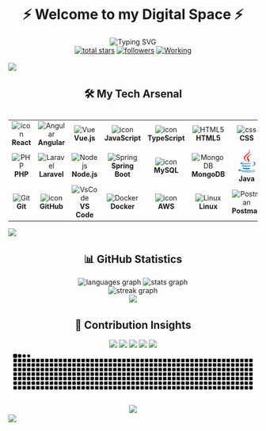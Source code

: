 # <div align="center">⚡ Welcome to my Digital Space ⚡</div>

<!-- Introduction with animated text -->
<div align="center">
  <img src="https://readme-typing-svg.demolab.com?font=Fira+Code&weight=600&size=35&duration=4000&pause=1000&color=7E3ACE&center=true&vCenter=true&random=false&width=435&lines=Hanner+B;Software+Developer;Full+Stack+Developer;Tech+Enthusiast" alt="Typing SVG" />
</div>

<!-- Status Section with modern badges -->
<div align="center">
  <a href="https://github.com/HannerB?tab=repositories&sort=stargazers">
    <img alt="total stars" title="Total stars on GitHub" src="https://custom-icon-badges.demolab.com/github/stars/HannerB?color=55960c&style=for-the-badge&labelColor=488207&logo=star"/></a>
  <a href="https://github.com/HannerB?tab=followers">
    <img alt="followers" title="Follow me on Github" src="https://custom-icon-badges.demolab.com/github/followers/HannerB?color=236ad3&labelColor=1155ba&style=for-the-badge&logo=person-add&label=Follow&logoColor=white"/></a>
  <a href="#">
    <img alt="Working" title="Currently Working" src="https://custom-icon-badges.demolab.com/badge/Currently-Working%20on%20Private%20Projects-purple.svg?style=for-the-badge&logo=rocket&logoColor=white"/></a>
</div>

<br/>

<!-- Divider -->
<img src="https://user-images.githubusercontent.com/73097560/115834477-dbab4500-a447-11eb-908a-139a6edaec5c.gif">

<!-- Technical Skills Section -->
<div align="center">
  <h2>🛠️ My Tech Arsenal</h2>
</div>

<div style="display: flex; align-items: flex-start; align: center">
<table align="center">
  <!-- Frontend Technologies -->
  <tr>
    <td align="center" width="100">
        <img src="https://techstack-generator.vercel.app/react-icon.svg" alt="icon" width="48" height="48" />
      <br><b>React</b>
    </td>
    <td align="center" width="100">
        <img src="https://skillicons.dev/icons?i=angular" width="48" height="48" alt="Angular" />
      <br><b>Angular</b>
    </td>
    <td align="center" width="100">
        <img src="https://skillicons.dev/icons?i=vue" width="48" height="48" alt="Vue" />
      <br><b>Vue.js</b>
    </td>
    <td align="center" width="100">
        <img src="https://techstack-generator.vercel.app/js-icon.svg" alt="icon" width="48" height="48" />
      <br><b>JavaScript</b>
    </td>
    <td align="center" width="100">
        <img src="https://techstack-generator.vercel.app/ts-icon.svg" alt="icon" width="48" height="48" />
      <br><b>TypeScript</b>
    </td>
    <td align="center" width="100">
        <img src="https://skillicons.dev/icons?i=html" width="48" height="48" alt="HTML5" />
      <br><b>HTML5</b>
    </td>
    <td align="center" width="100">
        <img src="https://skillicons.dev/icons?i=css" width="48" height="48" alt="css" />
      <br><b>CSS</b>
    </td>
    <td align="center" width="100">
        <img src="https://skillicons.dev/icons?i=bootstrap" width="48" height="48" alt="bootstrap" />
      <br><b>Bootstrap</b>
    </td>
  </tr>
  <!-- Backend & Databases -->
  <tr>
    <td align="center" width="100">
        <img src="https://skillicons.dev/icons?i=php" width="48" height="48" alt="PHP" />
      <br><b>PHP</b>
    </td>
    <td align="center" width="100">
        <img src="https://skillicons.dev/icons?i=laravel" width="48" height="48" alt="Laravel" />
      <br><b>Laravel</b>
    </td>
    <td align="center" width="100">
        <img src="https://skillicons.dev/icons?i=nodejs" width="48" height="48" alt="Nodejs" />
      <br><b>Node.js</b>
    </td>
    <td align="center" width="100">
        <img src="https://skillicons.dev/icons?i=spring" width="48" height="48" alt="Spring" />
      <br><b>Spring Boot</b>
    </td>
    <td align="center" width="100">
        <img src="https://techstack-generator.vercel.app/mysql-icon.svg" alt="icon" width="48" height="48" />
      <br><b>MySQL</b>
    </td>
    <td align="center" width="100">
        <img src="https://skillicons.dev/icons?i=mongodb" width="48" height="48" alt="MongoDB" />
      <br><b>MongoDB</b>
    </td>
    <td align="center" width="100">
        <img src="https://raw.githubusercontent.com/devicons/devicon/master/icons/java/java-original.svg" width="48" height="48" alt="Java" />
      <br><b>Java</b>
    </td>
    <td align="center" width="100">
        <img src="https://techstack-generator.vercel.app/python-icon.svg" alt="icon" width="48" height="48" />
      <br><b>Python</b>
    </td>
  </tr>
  <!-- Development Tools & Others -->
  <tr>
    <td align="center" width="100">
        <img src="https://user-images.githubusercontent.com/25181517/192108372-f71d70ac-7ae6-4c0d-8395-51d8870c2ef0.png" width="48" height="48" alt="Git" />
      <br><b>Git</b>
    </td>
    <td align="center" width="100">
        <img src="https://techstack-generator.vercel.app/github-icon.svg" alt="icon" width="48" height="48" />
      <br><b>GitHub</b>
    </td>
    <td align="center" width="100">
        <img src="https://skillicons.dev/icons?i=vscode" width="48" height="48" alt="VsCode" />
      <br><b>VS Code</b>
    </td>
    <td align="center" width="100">
        <img src="https://skillicons.dev/icons?i=docker" width="48" height="48" alt="Docker" />
      <br><b>Docker</b>
    </td>
    <td align="center" width="100">
        <img src="https://techstack-generator.vercel.app/aws-icon.svg" alt="icon" width="48" height="48" />
      <br><b>AWS</b>
    </td>
    <td align="center" width="100">
        <img src="https://skillicons.dev/icons?i=linux" width="48" height="48" alt="Linux" />
      <br><b>Linux</b>
    </td>
    <td align="center" width="100">
        <img src="https://skillicons.dev/icons?i=postman" width="48" height="48" alt="Postman" />
      <br><b>Postman</b>
    </td>
    <td align="center" width="100">
        <img src="https://raw.githubusercontent.com/devicons/devicon/master/icons/android/android-original-wordmark.svg" width="48" height="48" alt="Android" />
      <br><b>Android</b>
    </td>
  </tr>
</table>
</div>

<!-- Divider -->
<img src="https://user-images.githubusercontent.com/73097560/115834477-dbab4500-a447-11eb-908a-139a6edaec5c.gif">

<!-- GitHub Statistics with enhanced styling -->
<div align="center">
  <h2>📊 GitHub Statistics</h2>
</div>

<!-- Enhanced Stats Layout -->
<div align="center">
  <img src="https://github-readme-stats.vercel.app/api/top-langs?username=HannerB&hide_border=true&layout=compact&theme=radical&hide=HTML,CSS" height="150" alt="languages graph"  />
  <img src="https://github-readme-stats.vercel.app/api?username=HannerB&hide_border=true&count_private=true&theme=radical&show_icons=true" height="150" alt="stats graph"  />
</div>

<div align="center">
  <img src="https://streak-stats.demolab.com?user=HannerB&theme=radical&hide_border=true" height="150" alt="streak graph"  />
</div>

<!-- Trophy Section with enhanced styling -->
<div align="center">
  <img src="https://github-profile-trophy.vercel.app/?username=HannerB&theme=radical&no-frame=true&no-bg=true&row=2&column=3&margin-w=15&margin-h=15"/>
</div>

<!-- Contribution Details with modern theme -->
<div align="center">
  <h2>🌟 Contribution Insights</h2>
</div>

<div align="center">
  <img src="http://github-profile-summary-cards.vercel.app/api/cards/stats?username=HannerB&theme=radical" height="180em" />
  <img src="http://github-profile-summary-cards.vercel.app/api/cards/most-commit-language?username=HannerB&theme=radical" height="180em" />
  <img src="http://github-profile-summary-cards.vercel.app/api/cards/repos-per-language?username=HannerB&theme=radical" height="180em" />
  <img src="http://github-profile-summary-cards.vercel.app/api/cards/productive-time?username=HannerB&theme=radical" height="180em" />
  <img src="http://github-profile-summary-cards.vercel.app/api/cards/profile-details?username=HannerB&theme=radical" height="180em" />
</div>

<!-- Snake Animation with enhanced container -->
<div align="center">
  <picture>
    <source media="(prefers-color-scheme: dark)" srcset="https://github.com/HannerB/HannerB/blob/output/github-contribution-grid-snake-dark.svg" />
    <source media="(prefers-color-scheme: light)" srcset="https://github.com/HannerB/HannerB/blob/output/github-contribution-grid-snake.svg" />
    <img alt="github-snake" src="https://github.com/HannerB/HannerB/blob/output/github-contribution-grid-snake-dark.svg" />
  </picture>
</div>

<!-- Profile Views Counter with style -->
<div align="center">
  <img src="https://moe-counter.glitch.me/get/@HannerB?theme=rule34" />
</div>

<!-- Footer -->
<img src="https://user-images.githubusercontent.com/73097560/115834477-dbab4500-a447-11eb-908a-139a6edaec5c.gif">
